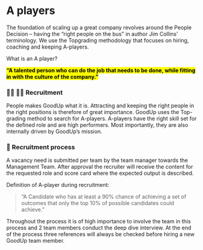 <h1 style="margin-top: 1em;">A players</h1>

The foundation of scaling up a great company revolves around the People Decision – having the “right people on the bus" in author Jim Collins’ terminology. We use the Topgrading methodology that focuses on hiring, coaching and keeping A-players. 

What is an A player?
 
<mark>**“A talented person who can do the job that needs to be done, while fitting in with the culture of the company.”**</mark>

### 🙋‍♂️ 🙋‍♀️ Recruitment
People makes GoodUp what it is. Attracting and keeping the right people in the right positions is therefore of great importance. GoodUp uses the Top-grading method to search for A-players. A-players have the right skill set for the defined role and are high performers. Most importantly, they are also internally driven by GoodUp’s mission.

### 📨 Recruitment process
A vacancy need is submitted per team by the team manager towards the Management Team. After approval the recruiter will receive the content for the requested role and score
card where the expected output is described. 

Definition  of A-player during recruitment: 

> “A Candidate who has at least a 90% chance of achieving a set of outcomes that only the top 10% of possible candidates could achieve.”

Throughout the process it is of high importance to involve the team in this process and 2 team members conduct the deep dive interview. At the end of the process three references will always be checked before hiring a new GoodUp team member.
